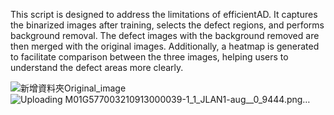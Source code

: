 This script is designed to address the limitations of efficientAD. It captures the binarized images after training, selects the defect regions, and performs background removal. The defect images with the background removed are then merged with the original images. Additionally, a heatmap is generated to facilitate comparison between the three images, helping users to understand the defect areas more clearly.


![新增資料夾Original_image](https://github.com/user-attachments/assets/05929100-8bde-45e3-bde8-6af0cd358be4)
![Uploading M01G577003210913000039-1_1_JLAN1-aug__0_9444.png…]()
